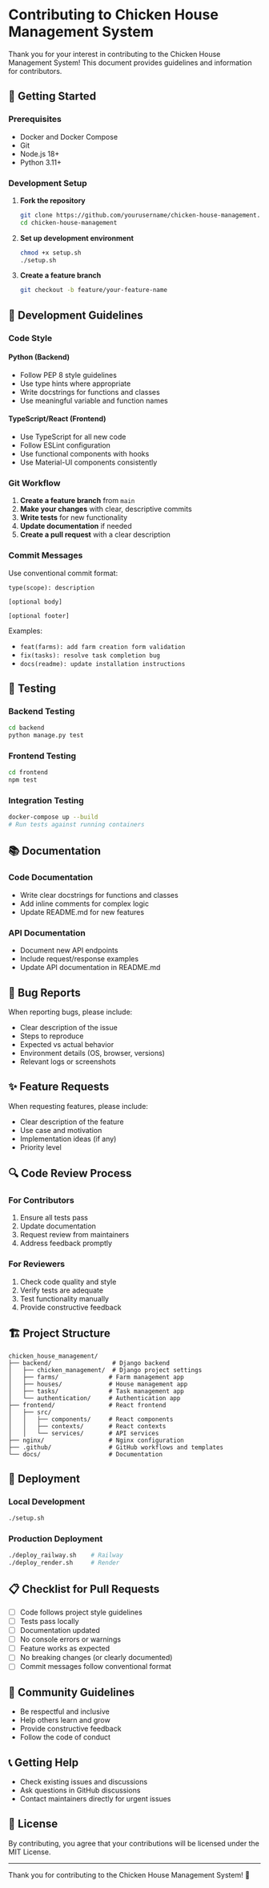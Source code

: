 # Contributing to Chicken House Management System

Thank you for your interest in contributing to the Chicken House Management System! This document provides guidelines and information for contributors.

## 🚀 Getting Started

### Prerequisites
- Docker and Docker Compose
- Git
- Node.js 18+
- Python 3.11+

### Development Setup

1. **Fork the repository**
   ```bash
   git clone https://github.com/yourusername/chicken-house-management.git
   cd chicken-house-management
   ```

2. **Set up development environment**
   ```bash
   chmod +x setup.sh
   ./setup.sh
   ```

3. **Create a feature branch**
   ```bash
   git checkout -b feature/your-feature-name
   ```

## 📝 Development Guidelines

### Code Style

#### Python (Backend)
- Follow PEP 8 style guidelines
- Use type hints where appropriate
- Write docstrings for functions and classes
- Use meaningful variable and function names

#### TypeScript/React (Frontend)
- Use TypeScript for all new code
- Follow ESLint configuration
- Use functional components with hooks
- Use Material-UI components consistently

### Git Workflow

1. **Create a feature branch** from `main`
2. **Make your changes** with clear, descriptive commits
3. **Write tests** for new functionality
4. **Update documentation** if needed
5. **Create a pull request** with a clear description

### Commit Messages

Use conventional commit format:
```
type(scope): description

[optional body]

[optional footer]
```

Examples:
- `feat(farms): add farm creation form validation`
- `fix(tasks): resolve task completion bug`
- `docs(readme): update installation instructions`

## 🧪 Testing

### Backend Testing
```bash
cd backend
python manage.py test
```

### Frontend Testing
```bash
cd frontend
npm test
```

### Integration Testing
```bash
docker-compose up --build
# Run tests against running containers
```

## 📚 Documentation

### Code Documentation
- Write clear docstrings for functions and classes
- Add inline comments for complex logic
- Update README.md for new features

### API Documentation
- Document new API endpoints
- Include request/response examples
- Update API documentation in README.md

## 🐛 Bug Reports

When reporting bugs, please include:
- Clear description of the issue
- Steps to reproduce
- Expected vs actual behavior
- Environment details (OS, browser, versions)
- Relevant logs or screenshots

## ✨ Feature Requests

When requesting features, please include:
- Clear description of the feature
- Use case and motivation
- Implementation ideas (if any)
- Priority level

## 🔍 Code Review Process

### For Contributors
1. Ensure all tests pass
2. Update documentation
3. Request review from maintainers
4. Address feedback promptly

### For Reviewers
1. Check code quality and style
2. Verify tests are adequate
3. Test functionality manually
4. Provide constructive feedback

## 🏗️ Project Structure

```
chicken_house_management/
├── backend/                 # Django backend
│   ├── chicken_management/  # Django project settings
│   ├── farms/              # Farm management app
│   ├── houses/             # House management app
│   ├── tasks/              # Task management app
│   └── authentication/     # Authentication app
├── frontend/               # React frontend
│   ├── src/
│   │   ├── components/     # React components
│   │   ├── contexts/       # React contexts
│   │   └── services/       # API services
├── nginx/                  # Nginx configuration
├── .github/                # GitHub workflows and templates
└── docs/                   # Documentation
```

## 🚀 Deployment

### Local Development
```bash
./setup.sh
```

### Production Deployment
```bash
./deploy_railway.sh    # Railway
./deploy_render.sh     # Render
```

## 📋 Checklist for Pull Requests

- [ ] Code follows project style guidelines
- [ ] Tests pass locally
- [ ] Documentation updated
- [ ] No console errors or warnings
- [ ] Feature works as expected
- [ ] No breaking changes (or clearly documented)
- [ ] Commit messages follow conventional format

## 🤝 Community Guidelines

- Be respectful and inclusive
- Help others learn and grow
- Provide constructive feedback
- Follow the code of conduct

## 📞 Getting Help

- Check existing issues and discussions
- Ask questions in GitHub discussions
- Contact maintainers directly for urgent issues

## 📄 License

By contributing, you agree that your contributions will be licensed under the MIT License.

---

Thank you for contributing to the Chicken House Management System! 🐔

